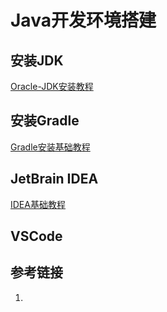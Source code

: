 # Java开发环境搭建

## 安装JDK

[Oracle-JDK安装教程](work/programming/Java/Feature/Java-junior/Oracle-JDK安装教程.md)


## 安装Gradle

[Gradle安装基础教程](work/programming/Java/Build/Gradle/Gradle安装基础教程.md)


## JetBrain IDEA

[IDEA基础教程](work/tools/JetBrains/IDEA基础教程.md)

## VSCode




## 参考链接
1. 